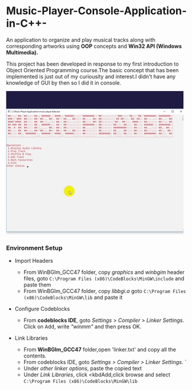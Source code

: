 # Music-Player-Console-Application-in-C++-
An application to organize and play musical tracks along with corresponding artworks using **OOP** concepts and **Win32 API (Windows Multimedia).**

This project has been developed in response to my first introduction to Object Oriented Programming course.The basic concept that has been implemented is just out of my curiousity and interest.I didn't have any knowledge of GUI by then so I did it in console.

![music player app showing artworks](mp_demoGif.gif)

### Environment Setup


- Import Headers  
    - From WinBGIm_GCC47 folder, copy _graphics_ and _winbgim_ header files, goto `C:\Program Files (x86)\CodeBlocks\MinGW\include` and paste them
    - From WinBGIm_GCC47 folder, copy _libbgi.a_
     goto `C:\Program Files (x86)\CodeBlocks\MinGW\lib` and paste it

- Configure Codeblocks
    - From **codeblocks IDE**, goto _Settings > Compiler > Linker Settings_.
   Click on <kbd>Add</kbd>, write _"winmm"_ and then press OK.

- Link Libraries
	- From **WinBGIm_GCC47** folder,open 'linker.txt' and copy all the contents.
   	- From codeblocks IDE, goto _Settings > Compiler > Linker Settings_.	`
   	- Under _other linker options_, paste the copied text
   	- Under _Link Libraries_, click <kbdAdd</kbd>,click browse and select `C:\Program Files (x86)\CodeBlocks\MinGW\lib`


